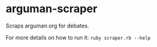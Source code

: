 # arguman-scraper
Scraps arguman.org for debates.

For more details on how to run it:
```ruby scraper.rb --help```
